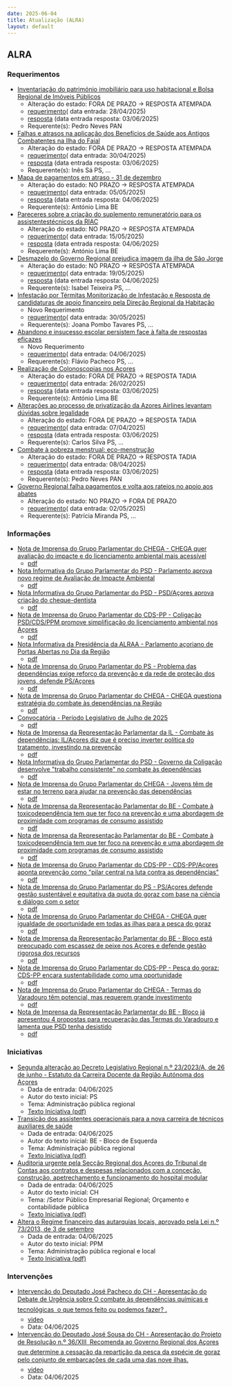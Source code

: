 ```yaml
---
date: 2025-06-04
title: Atualização (ALRA)
layout: default
---
```

## ALRA

### Requerimentos

* [Inventariação do património imobiliário para uso habitacional e Bolsa Regional de Imóveis Públicos](http://base.alra.pt:82/4DACTION/w_pesquisa_registo/4/8809)
  * Alteração do estado: FORA DE PRAZO → RESPOSTA ATEMPADA
  * [requerimento](http://base.alra.pt:82/Doc_Req/XIIIreque339.pdf)( data entrada: 28/04/2025)
  * [resposta](http://base.alra.pt:82/Doc_Req/XIIIrequeresp339.pdf) (data entrada resposta: 03/06/2025)
  * Requerente(s): Pedro Neves PAN
* [Falhas e atrasos na aplicação dos Benefícios de Saúde aos Antigos Combatentes na Ilha do Faial](http://base.alra.pt:82/4DACTION/w_pesquisa_registo/4/8812)
  * Alteração do estado: FORA DE PRAZO → RESPOSTA ATEMPADA
  * [requerimento](http://base.alra.pt:82/Doc_Req/XIIIreque341.pdf)( data entrada: 30/04/2025)
  * [resposta](http://base.alra.pt:82/Doc_Req/XIIIrequeresp341.pdf) (data entrada resposta: 03/06/2025)
  * Requerente(s): Inês Sá PS, ...
* [Mapa de pagamentos em atraso - 31 de dezembro](http://base.alra.pt:82/4DACTION/w_pesquisa_registo/4/8818)
  * Alteração do estado: NO PRAZO → RESPOSTA ATEMPADA
  * [requerimento](http://base.alra.pt:82/Doc_Req/XIIIreque344.pdf)( data entrada: 05/05/2025)
  * [resposta](http://base.alra.pt:82/Doc_Req/XIIIrequeresp344.pdf) (data entrada resposta: 04/06/2025)
  * Requerente(s): António Lima BE
* [Pareceres sobre a criação do suplemento remuneratório para os assistentestécnicos da RIAC](http://base.alra.pt:82/4DACTION/w_pesquisa_registo/4/8826)
  * Alteração do estado: NO PRAZO → RESPOSTA ATEMPADA
  * [requerimento](http://base.alra.pt:82/Doc_Req/XIIIreque348.pdf)( data entrada: 15/05/2025)
  * [resposta](http://base.alra.pt:82/Doc_Req/XIIIrequeresp348.pdf) (data entrada resposta: 04/06/2025)
  * Requerente(s): António Lima BE
* [Desmazelo do Governo Regional prejudica imagem da ilha de São Jorge](http://base.alra.pt:82/4DACTION/w_pesquisa_registo/4/8828)
  * Alteração do estado: NO PRAZO → RESPOSTA ATEMPADA
  * [requerimento](http://base.alra.pt:82/Doc_Req/XIIIreque349.pdf)( data entrada: 19/05/2025)
  * [resposta](http://base.alra.pt:82/Doc_Req/XIIIrequeresp349.pdf) (data entrada resposta: 04/06/2025)
  * Requerente(s): Isabel Teixeira PS, ...
* [Infestação por Térmitas Monitorização de Infestação e Resposta de candidaturas de apoio financeiro pela Direção Regional da Habitação](http://base.alra.pt:82/4DACTION/w_pesquisa_registo/4/8836)
  * Novo Requerimento
  * [requerimento](http://base.alra.pt:82/Doc_Req/XIIIreque353.pdf)( data entrada: 30/05/2025)
  * Requerente(s): Joana Pombo Tavares PS, ...
* [Abandono e insucesso escolar persistem face à falta de respostas eficazes](http://base.alra.pt:82/4DACTION/w_pesquisa_registo/4/8838)
  * Novo Requerimento
  * [requerimento](http://base.alra.pt:82/Doc_Req/XIIIreque354.pdf)( data entrada: 04/06/2025)
  * Requerente(s): Flávio Pacheco PS, ...
* [Realização de Colonoscopias nos Açores](http://base.alra.pt:82/4DACTION/w_pesquisa_registo/4/8731)
  * Alteração do estado: FORA DE PRAZO → RESPOSTA TADIA
  * [requerimento](http://base.alra.pt:82/Doc_Req/XIIIreque293.pdf)( data entrada: 26/02/2025)
  * [resposta](http://base.alra.pt:82/Doc_Req/XIIIrequeresp293.pdf) (data entrada resposta: 03/06/2025)
  * Requerente(s): António Lima BE
* [Alterações ao processo de privatização da Azores Airlines levantam dúvidas sobre legalidade](http://base.alra.pt:82/4DACTION/w_pesquisa_registo/4/8783)
  * Alteração do estado: FORA DE PRAZO → RESPOSTA TADIA
  * [requerimento](http://base.alra.pt:82/Doc_Req/XIIIreque324.pdf)( data entrada: 07/04/2025)
  * [resposta](http://base.alra.pt:82/Doc_Req/XIIIrequeresp324.pdf) (data entrada resposta: 03/06/2025)
  * Requerente(s): Carlos Silva PS, ...
* [Combate à pobreza menstrual: eco-menstrução](http://base.alra.pt:82/4DACTION/w_pesquisa_registo/4/8785)
  * Alteração do estado: FORA DE PRAZO → RESPOSTA TADIA
  * [requerimento](http://base.alra.pt:82/Doc_Req/XIIIreque325.pdf)( data entrada: 08/04/2025)
  * [resposta](http://base.alra.pt:82/Doc_Req/XIIIrequeresp325.pdf) (data entrada resposta: 03/06/2025)
  * Requerente(s): Pedro Neves PAN
* [Governo Regional falha pagamentos e volta aos rateios no apoio aos abates](http://base.alra.pt:82/4DACTION/w_pesquisa_registo/4/8816)
  * Alteração do estado: NO PRAZO → FORA DE PRAZO
  * [requerimento](http://base.alra.pt:82/Doc_Req/XIIIreque343.pdf)( data entrada: 02/05/2025)
  * Requerente(s): Patrícia Miranda PS, ...

### Informações

* [Nota de Imprensa do Grupo Parlamentar do CHEGA - CHEGA quer avaliação do impacte e do licenciamento ambiental mais acessível](http://base.alra.pt:82/4DACTION/w_pesquisa_registo/8/21713)
  * [pdf](http://base.alra.pt:82/Doc_Noticias/NI21713.pdf)
* [Nota Informativa do Grupo Parlamentar do PSD - Parlamento aprova novo regime de Avaliação de Impacte Ambiental](http://base.alra.pt:82/4DACTION/w_pesquisa_registo/8/21714)
  * [pdf](http://base.alra.pt:82/Doc_Noticias/NI21714.pdf)
* [Nota Informativa do Grupo Parlamentar do PSD - PSD/Açores aprova criação do cheque-dentista](http://base.alra.pt:82/4DACTION/w_pesquisa_registo/8/21715)
  * [pdf](http://base.alra.pt:82/Doc_Noticias/NI21715.pdf)
* [Nota de Imprensa do Grupo Parlamentar do CDS-PP - Coligação PSD/CDS/PPM promove simplificação do licenciamento ambiental nos Açores](http://base.alra.pt:82/4DACTION/w_pesquisa_registo/8/21716)
  * [pdf](http://base.alra.pt:82/Doc_Noticias/NI21716.pdf)
* [Nota Informativa da Presidência da ALRAA - Parlamento açoriano de Portas Abertas no Dia da Região](http://base.alra.pt:82/4DACTION/w_pesquisa_registo/8/21717)
  * [pdf](http://base.alra.pt:82/Doc_Noticias/NI21717.pdf)
* [Nota de Imprensa do Grupo Parlamentar do PS - Problema das dependências exige reforço da prevenção e da rede de proteção dos jovens, defende PS/Açores](http://base.alra.pt:82/4DACTION/w_pesquisa_registo/8/21718)
  * [pdf](http://base.alra.pt:82/Doc_Noticias/NI21718.pdf)
* [Nota de Imprensa do Grupo Parlamentar do CHEGA - CHEGA questiona estratégia do combate às dependências na Região](http://base.alra.pt:82/4DACTION/w_pesquisa_registo/8/21719)
  * [pdf](http://base.alra.pt:82/Doc_Noticias/NI21719.pdf)
* [Convocatória - Período Legislativo de Julho de 2025](http://base.alra.pt:82/4DACTION/w_pesquisa_registo/8/21720)
  * [pdf](http://base.alra.pt:82/Doc_Noticias/NI21720.pdf)
* [Nota de Imprensa da Representação Parlamentar da IL - Combate às dependências: IL/Açores diz que é preciso inverter política do tratamento, investindo na prevenção](http://base.alra.pt:82/4DACTION/w_pesquisa_registo/8/21722)
  * [pdf](http://base.alra.pt:82/Doc_Noticias/NI21722.pdf)
* [Nota Informativa do Grupo Parlamentar do PSD - Governo da Coligação desenvolve "trabalho consistente" no combate às dependências](http://base.alra.pt:82/4DACTION/w_pesquisa_registo/8/21723)
  * [pdf](http://base.alra.pt:82/Doc_Noticias/NI21723.pdf)
* [Nota de Imprensa do Grupo Parlamentar do CHEGA - Jovens têm de estar no terreno para ajudar na prevenção das dependências](http://base.alra.pt:82/4DACTION/w_pesquisa_registo/8/21724)
  * [pdf](http://base.alra.pt:82/Doc_Noticias/NI21724.pdf)
* [Nota de Imprensa da Representação Parlamentar do BE - Combate à toxicodependência tem que ter foco na prevenção e uma abordagem de proximidade com programas de consumo assistido](http://base.alra.pt:82/4DACTION/w_pesquisa_registo/8/21725)
  * [pdf](http://base.alra.pt:82/Doc_Noticias/NI21725.pdf)
* [Nota de Imprensa da Representação Parlamentar do BE - Combate à toxicodependência tem que ter foco na prevenção e uma abordagem de proximidade com programas de consumo assistido](http://base.alra.pt:82/4DACTION/w_pesquisa_registo/8/21726)
  * [pdf](http://base.alra.pt:82/Doc_Noticias/NI21726.pdf)
* [Nota de Imprensa do Grupo Parlamentar do CDS-PP - CDS-PP/Açores aponta prevenção como "pilar central na luta contra as dependências"](http://base.alra.pt:82/4DACTION/w_pesquisa_registo/8/21727)
  * [pdf](http://base.alra.pt:82/Doc_Noticias/NI21727.pdf)
* [Nota de Imprensa do Grupo Parlamentar do PS - PS/Açores defende gestão sustentável e equitativa da quota do goraz com base na ciência e diálogo com o setor](http://base.alra.pt:82/4DACTION/w_pesquisa_registo/8/21728)
  * [pdf](http://base.alra.pt:82/Doc_Noticias/NI21728.pdf)
* [Nota de Imprensa do Grupo Parlamentar do CHEGA - CHEGA quer igualdade de oportunidade em todas as ilhas para a pesca do goraz](http://base.alra.pt:82/4DACTION/w_pesquisa_registo/8/21729)
  * [pdf](http://base.alra.pt:82/Doc_Noticias/NI21729.pdf)
* [Nota de Imprensa da Representação Parlamentar do BE - Bloco está preocupado com escassez de peixe nos Açores e defende gestão rigorosa dos recursos](http://base.alra.pt:82/4DACTION/w_pesquisa_registo/8/21730)
  * [pdf](http://base.alra.pt:82/Doc_Noticias/NI21730.pdf)
* [Nota de Imprensa do Grupo Parlamentar do CDS-PP - Pesca do goraz: CDS-PP encara sustentabilidade como uma oportunidade](http://base.alra.pt:82/4DACTION/w_pesquisa_registo/8/21731)
  * [pdf](http://base.alra.pt:82/Doc_Noticias/NI21731.pdf)
* [Nota de Imprensa do Grupo Parlamentar do CHEGA - Termas do Varadouro têm potencial, mas requerem grande investimento](http://base.alra.pt:82/4DACTION/w_pesquisa_registo/8/21732)
  * [pdf](http://base.alra.pt:82/Doc_Noticias/NI21732.pdf)
* [Nota de Imprensa da Representação Parlamentar do BE - Bloco já apresentou 4 propostas para recuperação das Termas do Varadouro e lamenta que PSD tenha desistido](http://base.alra.pt:82/4DACTION/w_pesquisa_registo/8/21733)
  * [pdf](http://base.alra.pt:82/Doc_Noticias/NI21733.pdf)

### Iniciativas

* [Segunda alteração ao Decreto Legislativo Regional n.º 23/2023/A, de 26 de junho - Estatuto da Carreira Docente da Região Autónoma dos Açores](http://base.alra.pt:82/4DACTION/w_pesquisa_registo/3/3712)
  * Dada de entrada: 04/06/2025
  * Autor do texto inicial: PS
  * Tema: Administração pública regional
  * [Texto Iniciativa (pdf)](http://base.alra.pt:82/iniciativas/iniciativas/XIIIEPjDLR037.pdf)
* [Transição dos assistentes operacionais para a nova carreira de técnicos auxiliares de saúde](http://base.alra.pt:82/4DACTION/w_pesquisa_registo/3/3709)
  * Dada de entrada: 04/06/2025
  * Autor do texto inicial: BE - Bloco de Esquerda
  * Tema: Administração pública regional
  * [Texto Iniciativa (pdf)](http://base.alra.pt:82/iniciativas/iniciativas/XIIIEPjR039.pdf)
* [Auditoria urgente pela Secção Regional dos Açores do Tribunal de Contas aos contratos e despesas relacionados com a conceção, construção, apetrechamento e funcionamento do hospital modular](http://base.alra.pt:82/4DACTION/w_pesquisa_registo/3/3710)
  * Dada de entrada: 04/06/2025
  * Autor do texto inicial: CH
  * Tema: /Setor Público Empresarial Regional; Orçamento e contabilidade pública
  * [Texto Iniciativa (pdf)](http://base.alra.pt:82/iniciativas/iniciativas/XIIIEPjR040.pdf)
* [Altera o Regime financeiro das autarquias locais, aprovado pela Lei n.º 73/2013, de 3 de setembro](http://base.alra.pt:82/4DACTION/w_pesquisa_registo/3/3711)
  * Dada de entrada: 04/06/2025
  * Autor do texto inicial: PPM
  * Tema: Administração pública regional e local
  * [Texto Iniciativa (pdf)](http://base.alra.pt:82/iniciativas/iniciativas/XIIIEAPpL011.pdf)

### Intervenções

* [Intervenção do Deputado José Pacheco do CH - Apresentação do Debate de Urgência sobre O combate às dependências químicas e tecnológicas  o que temos feito ou podemos fazer? .](http://base.alra.pt:82/4DACTION/w_pesquisa_registo/9/3361)
  * [video](https://video.alra.pt/Asset/Details/0e82d3ca-4008-42c0-a650-464bcd539a2f)
  * Data: 04/06/2025
* [Intervenção do Deputado José Sousa do CH  -  Apresentação do Projeto de Resolução n.º 36/XIII  Recomenda ao Governo Regional dos Açores que determine a cessação da repartição da pesca da espécie de goraz pelo conjunto de embarcações de cada uma das nove ilhas.](http://base.alra.pt:82/4DACTION/w_pesquisa_registo/9/3362)
  * [video](https://video.alra.pt/Asset/Details/36c103ab-577a-4211-a0fe-ae8761356ffd)
  * Data: 04/06/2025

